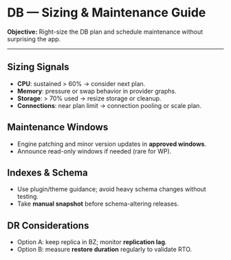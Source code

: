 # DB — Sizing & Maintenance Guide

**Objective:** Right-size the DB plan and schedule maintenance without surprising the app.

---

## Sizing Signals
- **CPU**: sustained > 60% → consider next plan.
- **Memory**: pressure or swap behavior in provider graphs.
- **Storage**: > 70% used → resize storage or cleanup.
- **Connections**: near plan limit → connection pooling or scale plan.

## Maintenance Windows
- Engine patching and minor version updates in **approved windows**.
- Announce read-only windows if needed (rare for WP).

## Indexes & Schema
- Use plugin/theme guidance; avoid heavy schema changes without testing.
- Take **manual snapshot** before schema-altering releases.

## DR Considerations
- Option A: keep replica in BZ; monitor **replication lag**.
- Option B: measure **restore duration** regularly to validate RTO.
